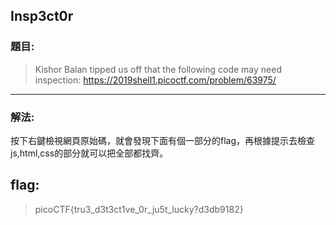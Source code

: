 ## Insp3ct0r
### 題目:
>Kishor Balan tipped us off that the following code may need inspection: https://2019shell1.picoctf.com/problem/63975/
***


### 解法:
按下右鍵檢視網頁原始碼，就會發現下面有個一部分的flag，再根據提示去檢查js,html,css的部分就可以把全部都找齊。


## flag:
>picoCTF{tru3_d3t3ct1ve_0r_ju5t_lucky?d3db9182}